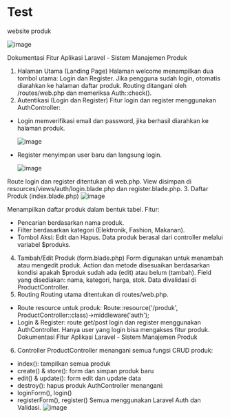 # Test
website produk




![image](https://github.com/user-attachments/assets/501aa8b2-5680-4600-b10a-4d89e772c8c3)



Dokumentasi Fitur Aplikasi Laravel - Sistem Manajemen Produk
1. Halaman Utama (Landing Page)
Halaman welcome menampilkan dua tombol utama: Login dan Register.
Jika pengguna sudah login, otomatis diarahkan ke halaman daftar produk.
Routing ditangani oleh /routes/web.php dan memeriksa Auth::check().
2. Autentikasi (Login dan Register)
Fitur login dan register menggunakan AuthController:
- Login memverifikasi email dan password, jika berhasil diarahkan ke halaman produk.

  ![image](https://github.com/user-attachments/assets/99e2eb5d-ccb8-4faf-866a-f5a5472a387a)

- Register menyimpan user baru dan langsung login.

  ![image](https://github.com/user-attachments/assets/dc7f83f7-1b76-4682-8263-1b7ca10dc2bf)

Route login dan register ditentukan di web.php.
View disimpan di resources/views/auth/login.blade.php dan register.blade.php.
3. Daftar Produk (index.blade.php)
  ![image](https://github.com/user-attachments/assets/1bcb10e6-9030-408d-8b42-3bbcdd54cc73)

Menampilkan daftar produk dalam bentuk tabel.
Fitur:
- Pencarian berdasarkan nama produk.
- Filter berdasarkan kategori (Elektronik, Fashion, Makanan).
- Tombol Aksi: Edit dan Hapus.
Data produk berasal dari controller melalui variabel $produks.
4. Tambah/Edit Produk (form.blade.php)
Form digunakan untuk menambah atau mengedit produk.
Action dan metode disesuaikan berdasarkan kondisi apakah $produk sudah ada (edit) atau belum (tambah).
Field yang disediakan: nama, kategori, harga, stok.
Data divalidasi di ProductController.
5. Routing
Routing utama ditentukan di routes/web.php.
- Route resource untuk produk: Route::resource('/produk', ProductController::class)->middleware('auth');
- Login & Register: route get/post login dan register menggunakan AuthController.
Hanya user yang login bisa mengakses fitur produk.
Dokumentasi Fitur Aplikasi Laravel - Sistem Manajemen Produk
6. Controller
ProductController menangani semua fungsi CRUD produk:
- index(): tampilkan semua produk
- create() & store(): form dan simpan produk baru
- edit() & update(): form edit dan update data
- destroy(): hapus produk
AuthController menangani:
- loginForm(), login()
- registerForm(), register()
Semua menggunakan Laravel Auth dan Validasi.
![image](https://github.com/user-attachments/assets/31fa68bf-36ca-4556-9aaa-ba1bd2c4870a)

